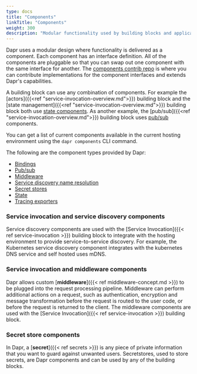 ```yaml
---
type: docs
title: "Components"
linkTitle: "Components"
weight: 300
description: "Modular functionality used by building blocks and applications"
---
```


Dapr uses a modular design where functionality is delivered as a component. Each component has an interface definition.  All of the components are pluggable so that you can swap out one component with the same interface for another. The [components contrib repo](https://github.com/dapr/components-contrib) is where you can contribute implementations for the component interfaces and extends Dapr's capabilities.
  
 A building block can use any combination of components. For example the [actors]({{<ref "service-invocation-overview.md">}}) building block and the [state management]({{<ref "service-invocation-overview.md">}}) building block both use [state components](https://github.com/dapr/components-contrib/tree/master/state).  As another example, the [pub/sub]({{<ref "service-invocation-overview.md">}}) building block uses [pub/sub](https://github.com/dapr/components-contrib/tree/master/pubsub) components.

 You can get a list of current components available in the current hosting environment using the `dapr components` CLI command.

 The following are the component types provided by Dapr:

* [Bindings](https://github.com/dapr/components-contrib/tree/master/bindings)
* [Pub/sub](https://github.com/dapr/components-contrib/tree/master/pubsub)
* [Middleware](https://github.com/dapr/components-contrib/tree/master/middleware)
* [Service discovery name resolution](https://github.com/dapr/components-contrib/tree/master/nameresolution)
* [Secret stores](https://github.com/dapr/components-contrib/tree/master/secretstores)
* [State](https://github.com/dapr/components-contrib/tree/master/state)
* [Tracing exporters](https://github.com/dapr/components-contrib/tree/master/exporters)

### Service invocation and service discovery components
Service discovery components are used with the [Service Invocation]({{< ref service-invocation >}}) building block to integrate with the hosting environment to provide service-to-service discovery. For example, the Kubernetes service discovery component integrates with the kubernetes DNS service and self hosted uses mDNS.

### Service invocation and middleware components  
Dapr allows custom [**middleware**]({{< ref middleware-concept.md >}}) to be plugged into the request processing pipeline. Middleware can perform additional actions on a request, such as authentication, encryption and message transformation before the request is routed to the user code, or before the request is returned to the client. The middleware components are used with the [Service Invocation]({{< ref service-invocation >}}) building block.

### Secret store components
In Dapr, a [**secret**]({{< ref secrets >}}) is any piece of private information that you want to guard against unwanted users. Secretstores, used to store secrets, are Dapr components and can be used by any of the building blocks.